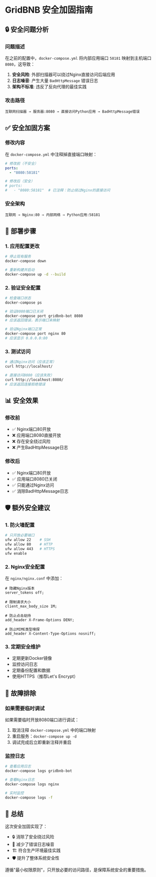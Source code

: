 # GridBNB 安全加固指南

## 🔒 安全问题分析

### 问题描述
在之前的配置中，`docker-compose.yml` 将内部应用端口 `58181` 映射到主机端口 `8080`，这导致：

1. **安全风险**: 外部扫描器可以绕过Nginx直接访问后端应用
2. **日志噪音**: 产生大量 `BadHttpMessage` 错误日志
3. **架构不标准**: 违反了反向代理的最佳实践

### 攻击路径
```
互联网扫描器 → 服务器:8080 → 直接访问Python应用 → BadHttpMessage错误
```

## ✅ 安全加固方案

### 修改内容
在 `docker-compose.yml` 中注释掉直接端口映射：

```yaml
# 修改前（不安全）
ports:
  - "8080:58181"

# 修改后（安全）
# ports:
#   - "8080:58181"  # 已注释：防止绕过Nginx的直接访问
```

### 安全架构
```
互联网 → Nginx:80 → 内部网络 → Python应用:58181
```

## 🚀 部署步骤

### 1. 应用配置更改
```bash
# 停止现有服务
docker-compose down

# 重新构建并启动
docker-compose up -d --build
```

### 2. 验证安全配置
```bash
# 检查端口状态
docker-compose ps

# 验证8080端口已关闭
docker-compose port gridbnb-bot 8080
# 应该返回错误，表示端口未映射

# 验证Nginx端口正常
docker-compose port nginx 80
# 应该显示 0.0.0.0:80
```

### 3. 测试访问
```bash
# 通过Nginx访问（应该正常）
curl http://localhost/

# 直接访问8080（应该失败）
curl http://localhost:8080/
# 应该返回连接拒绝错误
```

## 📊 安全效果

### 修改前
- ✅ Nginx端口80开放
- ❌ 应用端口8080直接开放
- ❌ 存在安全绕过风险
- ❌ 产生BadHttpMessage日志

### 修改后
- ✅ Nginx端口80开放
- ✅ 应用端口8080已关闭
- ✅ 只能通过Nginx访问
- ✅ 消除BadHttpMessage日志

## 🛡️ 额外安全建议

### 1. 防火墙配置
```bash
# 只开放必要端口
ufw allow 22    # SSH
ufw allow 80    # HTTP
ufw allow 443   # HTTPS
ufw enable
```

### 2. Nginx安全配置
在 `nginx/nginx.conf` 中添加：
```nginx
# 隐藏Nginx版本
server_tokens off;

# 限制请求大小
client_max_body_size 1M;

# 防止点击劫持
add_header X-Frame-Options DENY;

# 防止MIME类型嗅探
add_header X-Content-Type-Options nosniff;
```

### 3. 定期安全维护
- 定期更新Docker镜像
- 监控访问日志
- 定期备份配置和数据
- 使用HTTPS（推荐Let's Encrypt）

## 📝 故障排除

### 如果需要临时调试
如果需要临时开放8080端口进行调试：

1. 取消注释 `docker-compose.yml` 中的端口映射
2. 重启服务：`docker-compose up -d`
3. 调试完成后立即重新注释并重启

### 监控日志
```bash
# 查看应用日志
docker-compose logs gridbnb-bot

# 查看Nginx日志
docker-compose logs nginx

# 实时监控
docker-compose logs -f
```

## 🎯 总结

这次安全加固实现了：
- 🔒 消除了安全绕过风险
- 📝 减少了错误日志噪音
- 🏗️ 符合生产环境最佳实践
- 🛡️ 提升了整体系统安全性

遵循"最小权限原则"，只开放必要的访问路径，是保障系统安全的重要措施。
